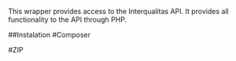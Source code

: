 This wrapper provides access to the Interqualitas API.  It provides all functionality to the API through PHP.

##Instalation
#Composer

#ZIP
